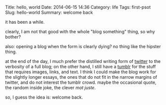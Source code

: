 Title: hello, world
Date: 2014-06-15 14:36
Category: life
Tags: first-psot
Slug: hello-world
Summary: welcome back

it has been a while.

clearly, I am not that good with the whole "blog something" thing, so why bother?

also: opening a blog when the form is clearly dying? no thing like the hipster thing.

at the end of the day, I much prefer the distilled writing form of [twitter](https://twitter.com/ebassi) to the verbosity
of a full blog; on the other hand, I still have a [tumblr](http://tumblr.emmanuelebassi.name) for the stuff that requires
images, links, and text. I think I could make the blog work for the slightly longer essays, the ones that do not fit in
the narrow margins of twitter, and do not interest the tumblr crowd. maybe the occasional quote, the random inside joke,
the clever *mot juste*.

so, I guess the idea is: welcome back.
